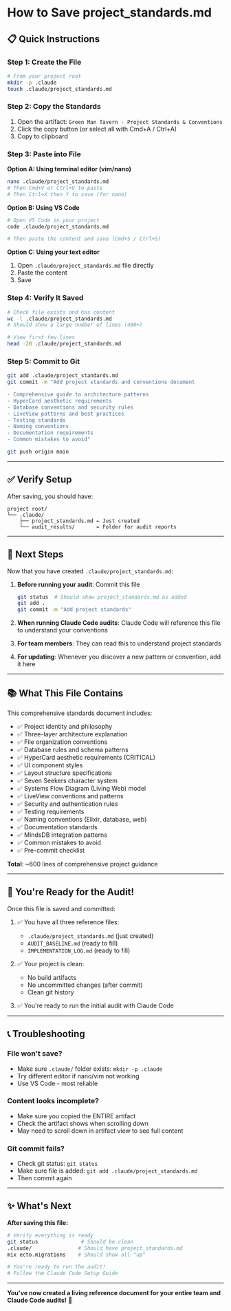 # How to Save project_standards.md

## 📋 Quick Instructions

### Step 1: Create the File

```bash
# From your project root
mkdir -p .claude
touch .claude/project_standards.md
```

### Step 2: Copy the Standards

1. Open the artifact: `Green Man Tavern - Project Standards & Conventions`
2. Click the copy button (or select all with Cmd+A / Ctrl+A)
3. Copy to clipboard

### Step 3: Paste into File

**Option A: Using terminal editor (vim/nano)**
```bash
nano .claude/project_standards.md
# Then Cmd+V or Ctrl+V to paste
# Then Ctrl+X then Y to save (for nano)
```

**Option B: Using VS Code**
```bash
# Open VS Code in your project
code .claude/project_standards.md

# Then paste the content and save (Cmd+S / Ctrl+S)
```

**Option C: Using your text editor**
1. Open `.claude/project_standards.md` file directly
2. Paste the content
3. Save

### Step 4: Verify It Saved

```bash
# Check file exists and has content
wc -l .claude/project_standards.md
# Should show a large number of lines (400+)

# View first few lines
head -20 .claude/project_standards.md
```

### Step 5: Commit to Git

```bash
git add .claude/project_standards.md
git commit -m "Add project standards and conventions document

- Comprehensive guide to architecture patterns
- HyperCard aesthetic requirements
- Database conventions and security rules
- LiveView patterns and best practices
- Testing standards
- Naming conventions
- Documentation requirements
- Common mistakes to avoid"

git push origin main
```

---

## ✅ Verify Setup

After saving, you should have:

```
project root/
└── .claude/
    ├── project_standards.md ← Just created
    └── audit_results/       ← Folder for audit reports
```

---

## 🎯 Next Steps

Now that you have created `.claude/project_standards.md`:

1. **Before running your audit**: Commit this file
   ```bash
   git status  # Should show project_standards.md as added
   git add .
   git commit -m "Add project standards"
   ```

2. **When running Claude Code audits**: Claude Code will reference this file to understand your conventions

3. **For team members**: They can read this to understand project standards

4. **For updating**: Whenever you discover a new pattern or convention, add it here

---

## 📚 What This File Contains

This comprehensive standards document includes:

- ✅ Project identity and philosophy
- ✅ Three-layer architecture explanation
- ✅ File organization conventions
- ✅ Database rules and schema patterns
- ✅ HyperCard aesthetic requirements (CRITICAL)
- ✅ UI component styles
- ✅ Layout structure specifications
- ✅ Seven Seekers character system
- ✅ Systems Flow Diagram (Living Web) model
- ✅ LiveView conventions and patterns
- ✅ Security and authentication rules
- ✅ Testing requirements
- ✅ Naming conventions (Elixir, database, web)
- ✅ Documentation standards
- ✅ MindsDB integration patterns
- ✅ Common mistakes to avoid
- ✅ Pre-commit checklist

**Total**: ~600 lines of comprehensive project guidance

---

## 🚀 You're Ready for the Audit!

Once this file is saved and committed:

1. ✅ You have all three reference files:
   - `.claude/project_standards.md` (just created)
   - `AUDIT_BASELINE.md` (ready to fill)
   - `IMPLEMENTATION_LOG.md` (ready to fill)

2. ✅ Your project is clean:
   - No build artifacts
   - No uncommitted changes (after commit)
   - Clean git history

3. ✅ You're ready to run the initial audit with Claude Code

---

## 📞 Troubleshooting

### File won't save?
- Make sure `.claude/` folder exists: `mkdir -p .claude`
- Try different editor if nano/vim not working
- Use VS Code - most reliable

### Content looks incomplete?
- Make sure you copied the ENTIRE artifact
- Check the artifact shows when scrolling down
- May need to scroll down in artifact view to see full content

### Git commit fails?
- Check git status: `git status`
- Make sure file is added: `git add .claude/project_standards.md`
- Then commit again

---

## ✨ What's Next

**After saving this file:**

```bash
# Verify everything is ready
git status              # Should be clean
.claude/               # Should have project_standards.md
mix ecto.migrations    # Should show all "up"

# You're ready to run the audit!
# Follow the Claude Code Setup Guide
```

---

**You've now created a living reference document for your entire team and Claude Code audits!** 🎉